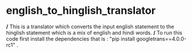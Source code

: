 # english_to_hinglish_translator

**/** This is a translator which converts the input english statement to the hinglish statement which is a mix of english and hindi words.
**/** To run this code first install the dependencies that is : "pip install googletrans==4.0.0-rc1" .


